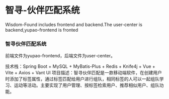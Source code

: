 # 智寻-伙伴匹配系统 

Wisdom-Found includes frontend and backend.The user-center is backend,yupao-frontend is fronted

### 智寻伙伴匹配系统

前端文件为yupao-frontend，后端文件为user-center。

技术栈：Spring Boot + MySQL + MyBatis-Plus + Redis + Knife4j + Vue + Vite + Axios + Vant UI
项目描述：智寻伙伴匹配是一款移动端软件，在创建用户时添加了标签属性，通过标签匹配给用户进行组队，相同标签的人可以一起组队学习、运动等活动。主要实现了用户管理、按标签检索用户、推荐相似用户、组队功能。

